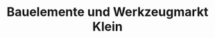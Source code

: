 ---
title: "Bauelemente und Werkzeugmarkt Klein"
url: /juenkerath/bauelemente-und-werkzeugmarkt-klein/
shop: Allgemein
---